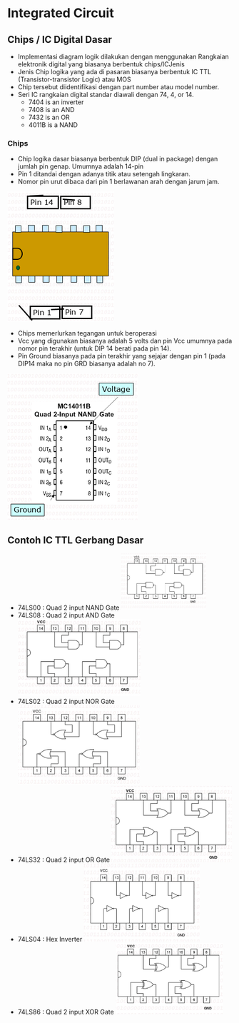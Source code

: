 # Integrated Circuit

## Chips / IC Digital Dasar

- Implementasi diagram logik dilakukan dengan menggunakan Rangkaian elektronik digital yang biasanya berbentuk chips/ICJenis 
- Jenis Chip logika yang ada di pasaran biasanya berbentuk IC TTL (Transistor-transistor Logic) atau MOS
- Chip tersebut diidentifikasi dengan part number atau model number.
- Seri IC rangkaian digital standar diawali dengan 74, 4, or 14.
  - 7404 is an inverter
  - 7408 is an AND
  - 7432 is an OR
  - 4011B is a NAND

### Chips

- Chip logika dasar biasanya berbentuk DIP (dual in package) dengan jumlah pin genap. Umumnya adalah 14-pin 
- Pin 1 ditandai dengan adanya titik atau setengah lingkaran.
- Nomor pin urut dibaca dari pin 1 berlawanan arah dengan jarum jam.

![Chips](./img/chips.png) 

- Chips memerlurkan tegangan untuk beroperasi
- Vcc yang digunakan biasanya adalah 5 volts dan pin Vcc umumnya pada nomor pin terakhir (untuk DIP 14 berati pada pin 14).
- Pin Ground biasanya pada  pin terakhir yang sejajar dengan pin 1 (pada DIP14 maka no pin GRD biasanya adalah no 7).

![MC14011B](./img/MC14011B.png) 

## Contoh IC TTL Gerbang Dasar

- 74LS00 : Quad 2 input NAND Gate 
  ![74LS00](./img/74LS00.png) 
- 74LS08 : Quad 2 input AND Gate 
  ![74LS08](./img/74LS08.png) 
- 74LS02 : Quad 2 input NOR Gate 
  ![74LS02](./img/74LS02.png) 
- 74LS32 : Quad 2 input OR Gate 
  ![74LS32](./img/74LS32.png) 
- 74LS04 : Hex Inverter 
  ![74LS04](./img/74LS04.png) 
- 74LS86 : Quad 2 input XOR Gate 
  ![74LS86](./img/74LS86.png) 

